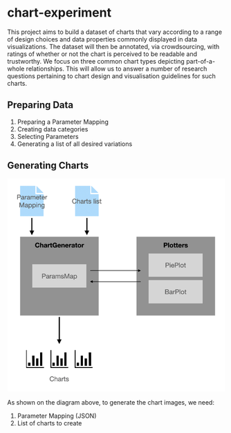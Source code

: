 # chart-experiment

This project aims to build a dataset of charts that vary according to a range of design choices and data properties commonly displayed in data visualizations. The dataset will then be annotated, via crowdsourcing, with ratings of whether or not the chart is perceived to be readable and trustworthy. We focus on three common chart types depicting part-of-a-whole relationships. This will allow us to answer a number of research questions pertaining to chart design and visualisation guidelines for such charts. 

## Preparing Data

1. Preparing a Parameter Mapping
2. Creating data categories
3. Selecting Parameters
4. Generating a list of all desired variations

## Generating Charts

<img src="diagram.png" alt="Chart Generator Diagram">

As shown on the diagram above, to generate the chart images, we need:
1. Parameter Mapping (JSON)
2. List of charts to create
